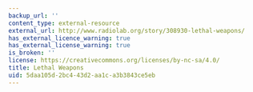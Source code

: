 ```yaml
---
backup_url: ''
content_type: external-resource
external_url: http://www.radiolab.org/story/308930-lethal-weapons/
has_external_licence_warning: true
has_external_license_warning: true
is_broken: ''
license: https://creativecommons.org/licenses/by-nc-sa/4.0/
title: Lethal Weapons
uid: 5daa105d-2bc4-43d2-aa1c-a3b3843ce5eb
---
```

